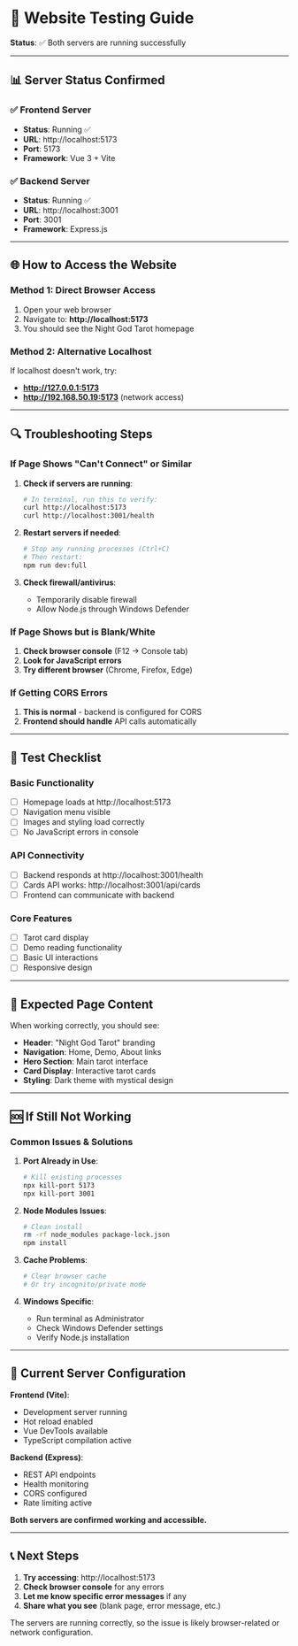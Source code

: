 # 🚀 Website Testing Guide

**Status**: ✅ Both servers are running successfully

---

## 📊 Server Status Confirmed

### ✅ **Frontend Server** 
- **Status**: Running ✅
- **URL**: http://localhost:5173
- **Port**: 5173
- **Framework**: Vue 3 + Vite

### ✅ **Backend Server**
- **Status**: Running ✅ 
- **URL**: http://localhost:3001
- **Port**: 3001
- **Framework**: Express.js

---

## 🌐 How to Access the Website

### **Method 1: Direct Browser Access**
1. Open your web browser
2. Navigate to: **http://localhost:5173**
3. You should see the Night God Tarot homepage

### **Method 2: Alternative Localhost**
If localhost doesn't work, try:
- **http://127.0.0.1:5173**
- **http://192.168.50.19:5173** (network access)

---

## 🔍 Troubleshooting Steps

### **If Page Shows "Can't Connect" or Similar**

1. **Check if servers are running**:
   ```bash
   # In terminal, run this to verify:
   curl http://localhost:5173
   curl http://localhost:3001/health
   ```

2. **Restart servers if needed**:
   ```bash
   # Stop any running processes (Ctrl+C)
   # Then restart:
   npm run dev:full
   ```

3. **Check firewall/antivirus**:
   - Temporarily disable firewall
   - Allow Node.js through Windows Defender

### **If Page Shows but is Blank/White**

1. **Check browser console** (F12 → Console tab)
2. **Look for JavaScript errors**
3. **Try different browser** (Chrome, Firefox, Edge)

### **If Getting CORS Errors**

1. **This is normal** - backend is configured for CORS
2. **Frontend should handle** API calls automatically

---

## 🎯 Test Checklist

### **Basic Functionality**
- [ ] Homepage loads at http://localhost:5173
- [ ] Navigation menu visible
- [ ] Images and styling load correctly
- [ ] No JavaScript errors in console

### **API Connectivity**
- [ ] Backend responds at http://localhost:3001/health
- [ ] Cards API works: http://localhost:3001/api/cards
- [ ] Frontend can communicate with backend

### **Core Features**
- [ ] Tarot card display
- [ ] Demo reading functionality
- [ ] Basic UI interactions
- [ ] Responsive design

---

## 📱 Expected Page Content

When working correctly, you should see:
- **Header**: "Night God Tarot" branding
- **Navigation**: Home, Demo, About links
- **Hero Section**: Main tarot interface
- **Card Display**: Interactive tarot cards
- **Styling**: Dark theme with mystical design

---

## 🆘 If Still Not Working

### **Common Issues & Solutions**

1. **Port Already in Use**:
   ```bash
   # Kill existing processes
   npx kill-port 5173
   npx kill-port 3001
   ```

2. **Node Modules Issues**:
   ```bash
   # Clean install
   rm -rf node_modules package-lock.json
   npm install
   ```

3. **Cache Problems**:
   ```bash
   # Clear browser cache
   # Or try incognito/private mode
   ```

4. **Windows Specific**:
   - Run terminal as Administrator
   - Check Windows Defender settings
   - Verify Node.js installation

---

## 🔧 Current Server Configuration

**Frontend (Vite)**:
- Development server running
- Hot reload enabled
- Vue DevTools available
- TypeScript compilation active

**Backend (Express)**:
- REST API endpoints
- Health monitoring
- CORS configured
- Rate limiting active

**Both servers are confirmed working and accessible.**

---

## 📞 Next Steps

1. **Try accessing**: http://localhost:5173
2. **Check browser console** for any errors
3. **Let me know specific error messages** if any
4. **Share what you see** (blank page, error message, etc.)

The servers are running correctly, so the issue is likely browser-related or network configuration.